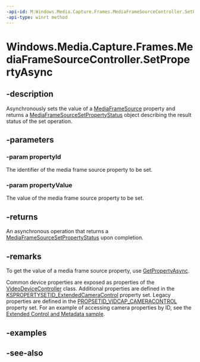 ```yaml
---
-api-id: M:Windows.Media.Capture.Frames.MediaFrameSourceController.SetPropertyAsync(System.String,System.Object)
-api-type: winrt method
---
```


<!-- Method syntax
public Windows.Foundation.IAsyncOperation<Windows.Media.Capture.Frames.MediaFrameSourceSetPropertyStatus> SetPropertyAsync(System.String propertyId, System.Object propertyValue)
-->

# Windows.Media.Capture.Frames.MediaFrameSourceController.SetPropertyAsync

## -description
Asynchronously sets the value of a [MediaFrameSource](mediaframesource.md) property and returns a [MediaFrameSourceSetPropertyStatus](mediaframesourcesetpropertystatus.md) object describing the result status of the set operation.

## -parameters
### -param propertyId
The identifier of the media frame source property to be set.

### -param propertyValue
The value of the media frame source property to be set.

## -returns
An asynchronous operation that returns a [MediaFrameSourceSetPropertyStatus](mediaframesourcesetpropertystatus.md) upon completion.

## -remarks
To get the value of a media frame source property, use [GetPropertyAsync](mediaframesourcecontroller_getpropertyasync_1561087689.md).

Common device properties are exposed as properties of the [VideoDeviceController](/uwp/api/Windows.Media.Devices.VideoDeviceController) class. Additional properties are defined in the [KSPROPERTYSETID_ExtendedCameraControl](/windows-hardware/drivers/stream/kspropertysetid-extendedcameracontrol) property set. Legacy properties are defined in the [PROPSETID_VIDCAP_CAMERACONTROL](/windows-hardware/drivers/stream/propsetid-vidcap-cameracontrol) property set. For an example of accessing camera properties by ID, see the [Extended Control and Metadata sample](https://github.com/microsoft/Windows-Camera/tree/master/Samples/ExtendedControlAndMetadata).

## -examples

## -see-also
